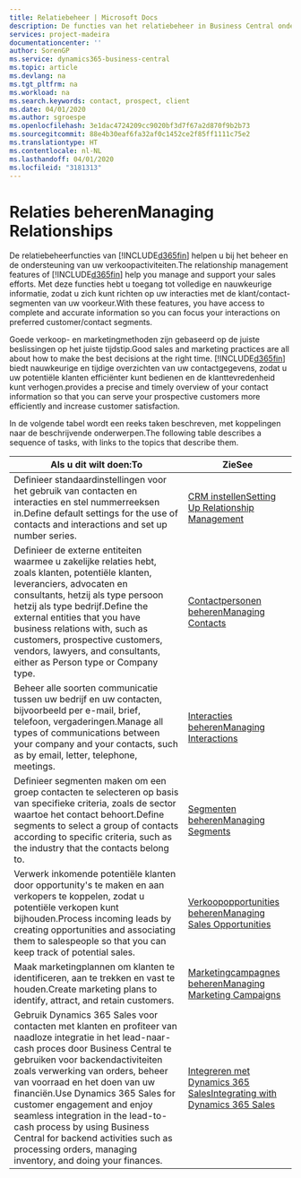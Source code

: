```yaml
---
title: Relatiebeheer | Microsoft Docs
description: De functies van het relatiebeheer in Business Central ondersteunen uw verkoopinspanningen en u kunt gegevens over contacten en prospects openen zodat u klanten efficiënter kunt bedienen.
services: project-madeira
documentationcenter: ''
author: SorenGP
ms.service: dynamics365-business-central
ms.topic: article
ms.devlang: na
ms.tgt_pltfrm: na
ms.workload: na
ms.search.keywords: contact, prospect, client
ms.date: 04/01/2020
ms.author: sgroespe
ms.openlocfilehash: 3e1dac4724209cc9020bf3d7f67a2d870f9b2b73
ms.sourcegitcommit: 88e4b30eaf6fa32af0c1452ce2f85ff1111c75e2
ms.translationtype: HT
ms.contentlocale: nl-NL
ms.lasthandoff: 04/01/2020
ms.locfileid: "3181313"
---
```

# <a name="managing-relationships"></a><span data-ttu-id="9bedf-103">Relaties beheren</span><span class="sxs-lookup"><span data-stu-id="9bedf-103">Managing Relationships</span></span>
<span data-ttu-id="9bedf-104">De relatiebeheerfuncties van [!INCLUDE[d365fin](includes/d365fin_md.md)] helpen u bij het beheer en de ondersteuning van uw verkoopactiviteiten.</span><span class="sxs-lookup"><span data-stu-id="9bedf-104">The relationship management features of [!INCLUDE[d365fin](includes/d365fin_md.md)] help you manage and support your sales efforts.</span></span> <span data-ttu-id="9bedf-105">Met deze functies hebt u toegang tot volledige en nauwkeurige informatie, zodat u zich kunt richten op uw interacties met de klant/contact-segmenten van uw voorkeur.</span><span class="sxs-lookup"><span data-stu-id="9bedf-105">With these features, you have access to complete and accurate information so you can focus your interactions on preferred customer/contact segments.</span></span>

<span data-ttu-id="9bedf-106">Goede verkoop- en marketingmethoden zijn gebaseerd op de juiste beslissingen op het juiste tijdstip.</span><span class="sxs-lookup"><span data-stu-id="9bedf-106">Good sales and marketing practices are all about how to make the best decisions at the right time.</span></span> [!INCLUDE[d365fin](includes/d365fin_md.md)] <span data-ttu-id="9bedf-107">biedt nauwkeurige en tijdige overzichten van uw contactgegevens, zodat u uw potentiële klanten efficiënter kunt bedienen en de klanttevredenheid kunt verhogen.</span><span class="sxs-lookup"><span data-stu-id="9bedf-107">provides a precise and timely overview of your contact information so that you can serve your prospective customers more efficiently and increase customer satisfaction.</span></span>

<span data-ttu-id="9bedf-108">In de volgende tabel wordt een reeks taken beschreven, met koppelingen naar de beschrijvende onderwerpen.</span><span class="sxs-lookup"><span data-stu-id="9bedf-108">The following table describes a sequence of tasks, with links to the topics that describe them.</span></span>  

| <span data-ttu-id="9bedf-109">Als u dit wilt doen:</span><span class="sxs-lookup"><span data-stu-id="9bedf-109">To</span></span> | <span data-ttu-id="9bedf-110">Zie</span><span class="sxs-lookup"><span data-stu-id="9bedf-110">See</span></span> |
| --- | --- |
|<span data-ttu-id="9bedf-111">Definieer standaardinstellingen voor het gebruik van contacten en interacties en stel nummerreeksen in.</span><span class="sxs-lookup"><span data-stu-id="9bedf-111">Define default settings for the use of contacts and interactions and set up number series.</span></span>|[<span data-ttu-id="9bedf-112">CRM instellen</span><span class="sxs-lookup"><span data-stu-id="9bedf-112">Setting Up Relationship Management</span></span>](marketing-setup-marketing.md)|
|<span data-ttu-id="9bedf-113">Definieer de externe entiteiten waarmee u zakelijke relaties hebt, zoals klanten, potentiële klanten, leveranciers, advocaten en consultants, hetzij als type persoon hetzij als type bedrijf.</span><span class="sxs-lookup"><span data-stu-id="9bedf-113">Define the external entities that you have business relations with, such as customers, prospective customers, vendors, lawyers, and consultants, either as Person type or Company type.</span></span>|[<span data-ttu-id="9bedf-114">Contactpersonen beheren</span><span class="sxs-lookup"><span data-stu-id="9bedf-114">Managing Contacts</span></span>](marketing-contacts.md)|
|<span data-ttu-id="9bedf-115">Beheer alle soorten communicatie tussen uw bedrijf en uw contacten, bijvoorbeeld per e-mail, brief, telefoon, vergaderingen.</span><span class="sxs-lookup"><span data-stu-id="9bedf-115">Manage all types of communications between your company and your contacts, such as by email, letter, telephone, meetings.</span></span>|[<span data-ttu-id="9bedf-116">Interacties beheren</span><span class="sxs-lookup"><span data-stu-id="9bedf-116">Managing Interactions</span></span>](marketing-interactions.md)|
|<span data-ttu-id="9bedf-117">Definieer segmenten maken om een groep contacten te selecteren op basis van specifieke criteria, zoals de sector waartoe het contact behoort.</span><span class="sxs-lookup"><span data-stu-id="9bedf-117">Define segments to select a group of contacts according to specific criteria, such as the industry that the contacts belong to.</span></span>|[<span data-ttu-id="9bedf-118">Segmenten beheren</span><span class="sxs-lookup"><span data-stu-id="9bedf-118">Managing Segments</span></span>](marketing-segments.md)|
|<span data-ttu-id="9bedf-119">Verwerk inkomende potentiële klanten door opportunity's te maken en aan verkopers te koppelen, zodat u potentiële verkopen kunt bijhouden.</span><span class="sxs-lookup"><span data-stu-id="9bedf-119">Process incoming leads by creating opportunities and associating them to salespeople so that you can keep track of potential sales.</span></span>|[<span data-ttu-id="9bedf-120">Verkoopopportunities beheren</span><span class="sxs-lookup"><span data-stu-id="9bedf-120">Managing Sales Opportunities</span></span>](marketing-manage-sales-opportunities.md)|
|<span data-ttu-id="9bedf-121">Maak marketingplannen om klanten te identificeren, aan te trekken en vast te houden.</span><span class="sxs-lookup"><span data-stu-id="9bedf-121">Create marketing plans to identify, attract, and retain customers.</span></span>|[<span data-ttu-id="9bedf-122">Marketingcampagnes beheren</span><span class="sxs-lookup"><span data-stu-id="9bedf-122">Managing Marketing Campaigns</span></span>](marketing-campaigns.md)|
|<span data-ttu-id="9bedf-123">Gebruik Dynamics 365 Sales voor contacten met klanten en profiteer van naadloze integratie in het lead-naar-cash proces door Business Central te gebruiken voor backendactiviteiten zoals verwerking van orders, beheer van voorraad en het doen van uw financiën.</span><span class="sxs-lookup"><span data-stu-id="9bedf-123">Use Dynamics 365 Sales for customer engagement and enjoy seamless integration in the lead-to-cash process by using Business Central for backend activities such as processing orders, managing inventory, and doing your finances.</span></span>|[<span data-ttu-id="9bedf-124">Integreren met Dynamics 365 Sales</span><span class="sxs-lookup"><span data-stu-id="9bedf-124">Integrating with Dynamics 365 Sales</span></span>](marketing-integrate-dynamicscrm.md)|
